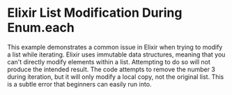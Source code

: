 # Elixir List Modification During Enum.each

This example demonstrates a common issue in Elixir when trying to modify a list while iterating. Elixir uses immutable data structures, meaning that you can't directly modify elements within a list.  Attempting to do so will not produce the intended result. The code attempts to remove the number 3 during iteration, but it will only modify a local copy, not the original list. This is a subtle error that beginners can easily run into.